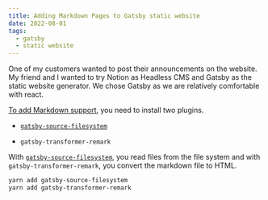 ```yaml
---
title: Adding Markdown Pages to Gatsby static website
date: 2022-08-01
tags:
  - gatsby
  - static website
---
```


One of my customers wanted to post their announcements on the website. My friend and I wanted to try Notion as Headless CMS and Gatsby as the static website generator. We chose Gatsby as we are relatively comfortable with react. 

[To add Markdown support](https://www.gatsbyjs.com/docs/how-to/routing/adding-markdown-pages/), you need to install two plugins.

- [`gatsby-source-filesystem`](https://www.gatsbyjs.com/plugins/gatsby-source-filesystem/#gatsby-source-filesystem)

- `gatsby-transformer-remark`

With [`gatsby-source-filesystem`](https://www.gatsbyjs.com/plugins/gatsby-source-filesystem/#gatsby-source-filesystem), you read files from the file system and with `gatsby-transformer-remark`, you convert the markdown file to HTML.

```bash
yarn add gatsby-source-filesystem
yarn add gatsby-transformer-remark
```

